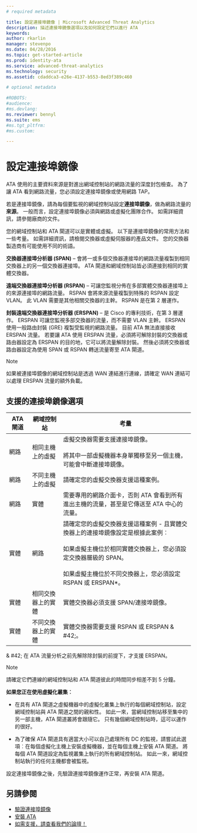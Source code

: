 ```yaml
---
# required metadata

title: 設定連接埠鏡像 | Microsoft Advanced Threat Analytics
description: 描述連接埠鏡像選項以及如何設定它們以進行 ATA
keywords:
author: rkarlin
manager: stevenpo
ms.date: 04/28/2016
ms.topic: get-started-article
ms.prod: identity-ata
ms.service: advanced-threat-analytics
ms.technology: security
ms.assetid: cdaddca3-e26e-4137-b553-8ed3f389c460

# optional metadata

#ROBOTS:
#audience:
#ms.devlang:
ms.reviewer: bennyl
ms.suite: ems
#ms.tgt_pltfrm:
#ms.custom:

---
```


# 設定連接埠鏡像
ATA 使用的主要資料來源是對進出網域控制站的網路流量的深度封包檢查。 為了讓 ATA 看到網路流量，您必須設定連接埠鏡像或使用網路 TAP。

若是連接埠鏡像，請為每個要監視的網域控制站設定**連接埠鏡像**，做為網路流量的**來源**。 一般而言，設定連接埠鏡像必須與網路或虛擬化團隊合作。
如需詳細資訊，請參閱廠商的文件。

您的網域控制站和 ATA 閘道可以是實體或虛擬。 以下是連接埠鏡像的常用方法和一些考量。 如需詳細資訊，請檢閱交換器或虛擬伺服器的產品文件。 您的交換器製造商有可能使用不同的術語。

**交換器連接埠分析器 (SPAN)** – 會將一或多個交換器連接埠的網路流量複製到相同交換器上的另一個交換器連接埠。 ATA 閘道和網域控制站皆必須連接到相同的實體交換器。

**遠端交換器連接埠分析器 (RSPAN)**  – 可讓您監視分佈在多部實體交換器連接埠上的來源連接埠的網路流量。 RSPAN 會將來源流量複製到特殊的 RSPAN 設定 VLAN。 此 VLAN 需要是其他相關交換器的主幹。 RSPAN 是在第 2 層運作。

**封裝遠端交換器連接埠分析器 (ERSPAN)** – 是 Cisco 的專利技術，在第 3 層運作。 ERSPAN 可讓您監視多部交換器的流量，而不需要 VLAN 主幹。 ERSPAN 使用一般路由封裝 (GRE) 複製受監視的網路流量。 目前 ATA 無法直接接收 ERSPAN 流量。 若要讓 ATA 使用 ERSPAN 流量，必須將可解除封裝的交換器或路由器設定為 ERSPAN 的目的地，它可以將流量解除封裝。 然後必須將交換器或路由器設定為使用 SPAN 或 RSPAN 轉送流量寄至 ATA 閘道。

> [!NOTE]
> 如果被連接埠鏡像的網域控制站是透過 WAN 連結進行連線，請確定 WAN 連結可以處理 ERSPAN 流量的額外負載。

## 支援的連接埠鏡像選項

|ATA 閘道|網域控制站|考量|
|---------------|---------------------|------------------|
|網路|相同主機上的虛擬|虛擬交換器需要支援連接埠鏡像。<br /><br />將其中一部虛擬機器本身單獨移至另一個主機，可能會中斷連接埠鏡像。|
|網路|不同主機上的虛擬|請確定您的虛擬交換器支援這種案例。|
|網路|實體|需要專用的網路介面卡，否則 ATA 會看到所有進出主機的流量，甚至是它傳送至 ATA 中心的流量。|
|實體|網路|請確定您的虛擬交換器支援這種案例 - 且實體交換器上的連接埠鏡像設定是根據此案例︰<br /><br />如果虛擬主機位於相同實體交換器上，您必須設定交換器層級的 SPAN。<br /><br />如果虛擬主機位於不同交換器上，您必須設定 RSPAN 或 ERSPAN&#42;。|
|實體|相同交換器上的實體|實體交換器必須支援 SPAN/連接埠鏡像。|
|實體|不同交換器上的實體|實體交換器需要支援 RSPAN 或 ERSPAN & #42;。|
& #42; 在 ATA 流量分析之前先解除除封裝的前提下，才支援 ERSPAN。

> [!NOTE]
> 請確定它們連線的網域控制站和 ATA 閘道彼此的時間同步相差不到 5 分鐘。

**如果您正在使用虛擬化叢集︰**

-   在具有 ATA 閘道之虛擬機器中的虛擬化叢集上執行的每個網域控制站，設定網域控制站與 ATA 閘道之間的親和性。 如此一來，當網域控制站移至集中的另一部主機，ATA 閘道叢將會跟隨它。 只有幾個網域控制站時，這可以運作的很好。

-   為了確保 ATA 閘道具有適當大小可以自己處理所有 DC 的監視，請嘗試此選項︰在每個虛擬化主機上安裝虛擬機器，並在每個主機上安裝 ATA 閘道。 將每個 ATA 閘道設定為監視叢集上執行的所有網域控制站。 如此一來，網域控制站執行的任何主機都會被監視。

設定連接埠鏡像之後，先驗證連接埠鏡像運作正常，再安裝 ATA 閘道。

## 另請參閱
- [驗證連接埠鏡像](validate-port-mirroring.md)
- [安裝 ATA](/advanced-threat-analytics/DeployUse/install-ata)
- [如需支援，請查看我們的論壇！](https://social.technet.microsoft.com/Forums/security/en-US/home?forum=mata)


<!--HONumber=Apr16_HO2-->


